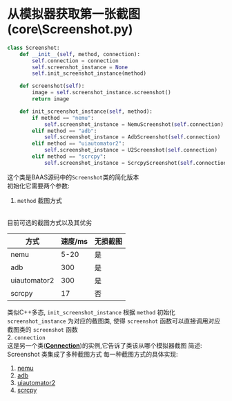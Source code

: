 
# 从模拟器获取第一张截图(core\Screenshot.py)

```python
class Screenshot:
    def __init__(self, method, connection):
        self.connection = connection
        self.screenshot_instance = None
        self.init_screenshot_instance(method)

    def screenshot(self):
        image = self.screenshot_instance.screenshot()
        return image

    def init_screenshot_instance(self, method):
        if method == "nemu":
            self.screenshot_instance = NemuScreenshot(self.connection)
        elif method == "adb":
            self.screenshot_instance = AdbScreenshot(self.connection)
        elif method == "uiautomator2":
            self.screenshot_instance = U2Screenshot(self.connection)
        elif method == "scrcpy":
            self.screenshot_instance = ScrcpyScreenshot(self.connection)
```
这个类是BAAS源码中的`Screenshot`类的简化版本
<br>
初始化它需要两个参数:
1. `method` 
截图方式
<br>
目前可选的截图方式以及其优劣

| 方式           | 速度/ms | 无损截图 |
|--------------|-------|------|
| nemu         | 5-20  | 是    |
| adb          | 300   | 是    |
| uiautomator2 | 300   | 是    |
| scrcpy       | 17    | 否    |

类似C++多态, `init_screenshot_instance` 根据 `method` 初始化 `screenshot_instance` 为对应的截图类, 使得 `screenshot` 函数可以直接调用对应截图类的 `screenshot` 函数
<br>
2. `connection` 
<br>
这是另一个类([**Connection**](/develop_doc/script/Connection))的实例,它告诉了类该从哪个模拟器截图
简述:
Screenshot 类集成了多种截图方式
每一种截图方式的具体实现:
1. [nemu](/develop_doc/script/nemu#nemu-screenshot)
2. [adb]()
3. [uiautomator2]()
4. [scrcpy]()
